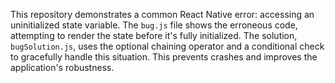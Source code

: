 This repository demonstrates a common React Native error: accessing an uninitialized state variable.  The `bug.js` file shows the erroneous code, attempting to render the state before it's fully initialized.  The solution, `bugSolution.js`, uses the optional chaining operator and a conditional check to gracefully handle this situation.  This prevents crashes and improves the application's robustness.